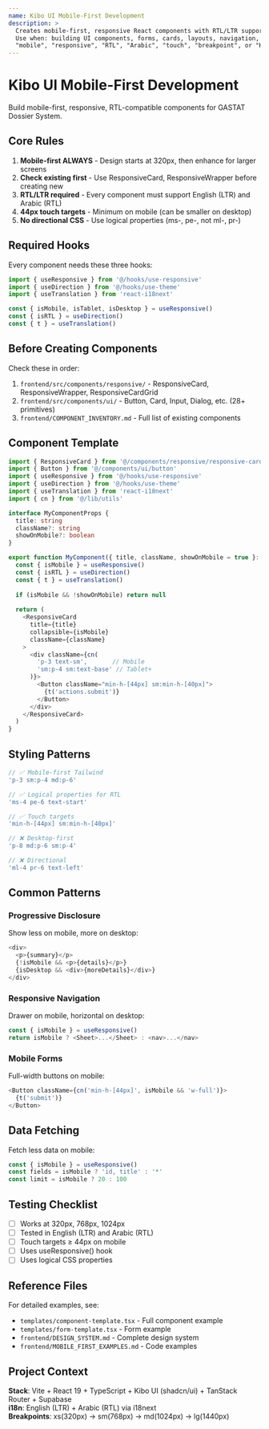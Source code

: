 ```yaml
---
name: Kibo UI Mobile-First Development
description: >
  Creates mobile-first, responsive React components with RTL/LTR support using Kibo UI patterns.
  Use when: building UI components, forms, cards, layouts, navigation, or when user mentions
  "mobile", "responsive", "RTL", "Arabic", "touch", "breakpoint", or "Kibo UI".
---
```


# Kibo UI Mobile-First Development

Build mobile-first, responsive, RTL-compatible components for GASTAT Dossier System.

## Core Rules

1. **Mobile-first ALWAYS** - Design starts at 320px, then enhance for larger screens
2. **Check existing first** - Use ResponsiveCard, ResponsiveWrapper before creating new
3. **RTL/LTR required** - Every component must support English (LTR) and Arabic (RTL)
4. **44px touch targets** - Minimum on mobile (can be smaller on desktop)
5. **No directional CSS** - Use logical properties (ms-, pe-, not ml-, pr-)

## Required Hooks

Every component needs these three hooks:

```typescript
import { useResponsive } from '@/hooks/use-responsive'
import { useDirection } from '@/hooks/use-theme'
import { useTranslation } from 'react-i18next'

const { isMobile, isTablet, isDesktop } = useResponsive()
const { isRTL } = useDirection()
const { t } = useTranslation()
```

## Before Creating Components

Check these in order:
1. `frontend/src/components/responsive/` - ResponsiveCard, ResponsiveWrapper, ResponsiveCardGrid
2. `frontend/src/components/ui/` - Button, Card, Input, Dialog, etc. (28+ primitives)
3. `frontend/COMPONENT_INVENTORY.md` - Full list of existing components

## Component Template

```typescript
import { ResponsiveCard } from '@/components/responsive/responsive-card'
import { Button } from '@/components/ui/button'
import { useResponsive } from '@/hooks/use-responsive'
import { useDirection } from '@/hooks/use-theme'
import { useTranslation } from 'react-i18next'
import { cn } from '@/lib/utils'

interface MyComponentProps {
  title: string
  className?: string
  showOnMobile?: boolean
}

export function MyComponent({ title, className, showOnMobile = true }: MyComponentProps) {
  const { isMobile } = useResponsive()
  const { isRTL } = useDirection()
  const { t } = useTranslation()
  
  if (isMobile && !showOnMobile) return null
  
  return (
    <ResponsiveCard
      title={title}
      collapsible={isMobile}
      className={className}
    >
      <div className={cn(
        'p-3 text-sm',       // Mobile
        'sm:p-4 sm:text-base' // Tablet+
      )}>
        <Button className="min-h-[44px] sm:min-h-[40px]">
          {t('actions.submit')}
        </Button>
      </div>
    </ResponsiveCard>
  )
}
```

## Styling Patterns

```typescript
// ✅ Mobile-first Tailwind
'p-3 sm:p-4 md:p-6'

// ✅ Logical properties for RTL
'ms-4 pe-6 text-start'

// ✅ Touch targets
'min-h-[44px] sm:min-h-[40px]'

// ❌ Desktop-first
'p-8 md:p-6 sm:p-4'

// ❌ Directional
'ml-4 pr-6 text-left'
```

## Common Patterns

### Progressive Disclosure
Show less on mobile, more on desktop:

```typescript
<div>
  <p>{summary}</p>
  {!isMobile && <p>{details}</p>}
  {isDesktop && <div>{moreDetails}</div>}
</div>
```

### Responsive Navigation
Drawer on mobile, horizontal on desktop:

```typescript
const { isMobile } = useResponsive()
return isMobile ? <Sheet>...</Sheet> : <nav>...</nav>
```

### Mobile Forms
Full-width buttons on mobile:

```typescript
<Button className={cn('min-h-[44px]', isMobile && 'w-full')}>
  {t('submit')}
</Button>
```

## Data Fetching

Fetch less data on mobile:

```typescript
const { isMobile } = useResponsive()
const fields = isMobile ? 'id, title' : '*'
const limit = isMobile ? 20 : 100
```

## Testing Checklist

- [ ] Works at 320px, 768px, 1024px
- [ ] Tested in English (LTR) and Arabic (RTL)
- [ ] Touch targets ≥ 44px on mobile
- [ ] Uses useResponsive() hook
- [ ] Uses logical CSS properties

## Reference Files

For detailed examples, see:
- `templates/component-template.tsx` - Full component example
- `templates/form-template.tsx` - Form example
- `frontend/DESIGN_SYSTEM.md` - Complete design system
- `frontend/MOBILE_FIRST_EXAMPLES.md` - Code examples

## Project Context

**Stack**: Vite + React 19 + TypeScript + Kibo UI (shadcn/ui) + TanStack Router + Supabase  
**i18n**: English (LTR) + Arabic (RTL) via i18next  
**Breakpoints**: xs(320px) → sm(768px) → md(1024px) → lg(1440px)
